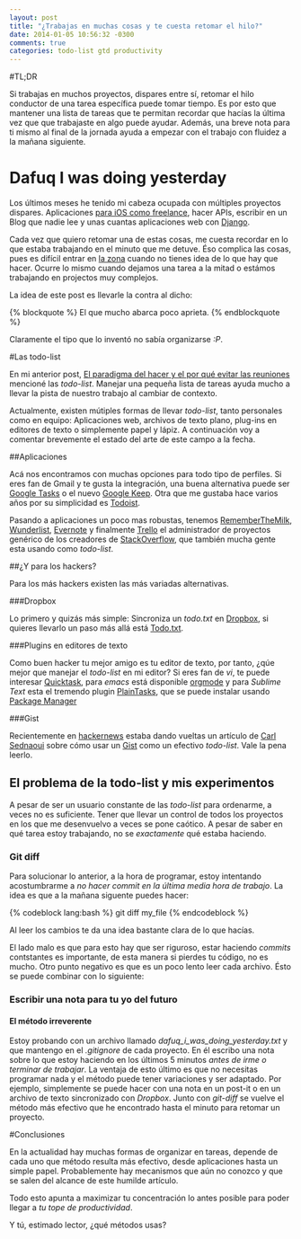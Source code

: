 ```yaml
---
layout: post
title: "¿Trabajas en muchas cosas y te cuesta retomar el hilo?"
date: 2014-01-05 10:56:32 -0300
comments: true
categories: todo-list gtd productivity
---
```


#TL;DR

Si trabajas en muchos proyectos, dispares entre sí, retomar el hilo conductor de una tarea específica puede tomar tiempo. Es por esto que mantener una lista de tareas que te permitan recordar que hacías la última vez que que trabajaste en algo puede ayudar. Además, una breve nota para ti mismo al final de la jornada ayuda a empezar con el trabajo con fluidez a la mañana siguiente.

<!--more-->

# Dafuq I was doing yesterday

Los últimos meses he tenido mi cabeza ocupada con múltiples proyectos dispares. Aplicaciones [para iOS como freelance][1], hacer APIs, escribir en un Blog que nadie lee y unas cuantas aplicaciones web con [Django][2].

[1]: https://itunes.apple.com/cl/app/siga-chile/id688969871?mt=8
[2]: https://www.djangoproject.com/

Cada vez que quiero retomar una de estas cosas, me cuesta recordar en lo que estaba trabajando en el minuto que me detuve. Éso complica las cosas, pues es difícil entrar en [la zona][3] cuando no tienes idea de lo que hay que hacer. Ocurre lo mismo cuando dejamos una tarea a la mitad o estámos trabajando en projectos muy complejos.

La idea de este post es llevarle la contra al dicho:

{% blockquote %}
El que mucho abarca poco aprieta.
{% endblockquote %}

Claramente el tipo que lo inventó no sabía organizarse *:P*.

[3]: http://en.wikipedia.org/wiki/Flow_(psychology)

#Las todo-list

En mi anterior post, [El paradigma del hacer y el por qué evitar las reuniones][4] mencioné las *todo-list*. Manejar una pequeña lista de tareas ayuda mucho a llevar la pista de nuestro trabajo al cambiar de contexto. 

[4]: /blog/2013/12/23/el-paradigma-del-hacer-y-el-por-que-evitar-las-reuniones/

Actualmente, existen mútiples formas de llevar *todo-list*, tanto personales como en equipo: Aplicaciones web, archivos de texto plano, plug-ins en editores de texto o simplemente papel y lápiz. A continuación voy a comentar brevemente el estado del arte de este campo a la fecha.

##Aplicaciones

Acá nos encontramos con muchas opciones para todo tipo de perfiles. Si eres fan de Gmail y te gusta la integración, una buena alternativa puede ser [Google Tasks][5] o el nuevo [Google Keep][20]. Otra que me gustaba hace varios años por su simplicidad es [Todoist][6].

Pasando a aplicaciones un poco mas robustas, tenemos [RememberTheMilk][7], [Wunderlist][8], [Evernote][9] y finalmente [Trello][10] el administrador de proyectos genérico de los creadores de [StackOverflow][19], que también mucha gente esta usando como *todo-list*.

[5]: https://mail.google.com/mail/help/tasks/
[6]: https://todoist.com/
[7]: http://www.rememberthemilk.com/
[8]: https://www.wunderlist.com/
[9]: https://evernote.com/
[10]: https://trello.com/
[19]: http://www.stackoverflow.com
[20]: https://drive.google.com/keep/u/0/

##¿Y para los hackers?

Para los más hackers existen las más variadas alternativas. 

###Dropbox

Lo primero y quizás más simple: Sincroniza un *todo.txt* en [Dropbox][11], si quieres llevarlo un paso más allá está [Todo.txt][12].

[11]: http://www.dropbox.com
[12]: http://todotxt.com/

###Plugins en editores de texto

Como buen hacker tu mejor amigo es tu editor de texto, por tanto, ¿qúe mejor que manejar el *todo-list* en mi editor? Si eres fan de *vi*, te puede interesar [Quicktask][13], para *emacs* está disponible [orgmode][14] y para *Sublime Text* esta el tremendo plugin [PlainTasks][15], que se puede instalar usando [Package Manager][16]

[13]: http://quicktask.aaronbieber.com/
[14]: http://orgmode.org/
[15]: https://github.com/aziz/PlainTasks
[16]: https://sublime.wbond.net/

###Gist

Recientemente en [hackernews][17] estaba dando vueltas un artículo de [Carl Sednaoui][18] sobre cómo usar un [Gist][21] como un efectivo *todo-list*. Vale la pena leerlo.

[17]: https://news.ycombinator.com/
[18]: http://carlsednaoui.com/post/70299468325/the-best-to-do-list-a-private-gist
[21]: http://gist.github.com

## El problema de la todo-list y mis experimentos

A pesar de ser un usuario constante de las *todo-list* para ordenarme, a veces no es suficiente. Tener que llevar un control de todos los proyectos en los que me desenvuelvo a veces se pone caótico. A pesar de saber en qué tarea estoy trabajando, no se *exactamente* qué estaba haciendo.

### Git diff

Para solucionar lo anterior, a la hora de programar, estoy intentando acostumbrarme a *no hacer commit en la última media hora de trabajo*. La idea es que a la mañana siguente puedes hacer:

{% codeblock lang:bash %}
git diff my_file
{% endcodeblock %}

Al leer los cambios te da una idea bastante clara de lo que hacías. 

El lado malo es que para esto hay que ser riguroso, estar haciendo *commits* contstantes es importante, de esta manera si pierdes tu código, no es mucho. Otro punto negativo es que es un poco lento leer cada archivo. Ésto se puede combinar con lo siguiente:

### Escribir una nota para tu yo del futuro
#### El método irreverente

Estoy probando con un archivo llamado *dafuq_i_was_doing_yesterday.txt* y que mantengo en el *.gitignore* de cada proyecto. En él escribo una nota sobre lo que estoy haciendo en los últimos 5 minutos *antes de irme o terminar de trabajar*. La ventaja de esto último es que no necesitas programar nada y el método puede tener variaciones y ser adaptado. Por ejemplo, simplemente se puede hacer con una nota en un post-it o en un archivo de texto sincronizado con *Dropbox*. Junto con *git-diff* se vuelve el método más efectivo que he encontrado hasta el minuto para retomar un proyecto.

#Conclusiones

En la actualidad hay muchas formas de organizar en tareas, depende de cada uno que método resulta más efectivo, desde aplicaciones hasta un simple papel. Probablemente hay mecanismos que aún no conozco y que se salen del alcance de este humilde artículo.

Todo esto apunta a maximizar tu concentración lo antes posible para poder llegar a *tu tope de productividad*.

Y tú, estimado lector, ¿qué métodos usas?
